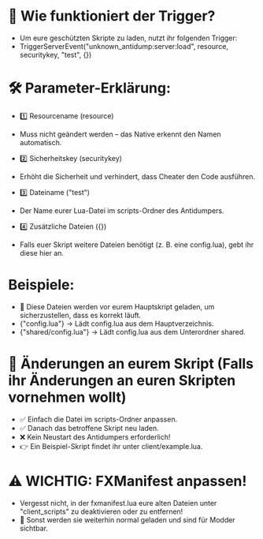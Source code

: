 # 📌 Wie funktioniert der Trigger?
- Um eure geschützten Skripte zu laden, nutzt ihr folgenden Trigger:
- TriggerServerEvent("unknown_antidump:server:load", resource, securitykey, "test", {})

# 🛠️ Parameter-Erklärung:

- 1️⃣ Resourcename (resource)
- Muss nicht geändert werden – das Native erkennt den Namen automatisch.

- 2️⃣ Sicherheitskey (securitykey)
- Erhöht die Sicherheit und verhindert, dass Cheater den Code ausführen.

- 3️⃣ Dateiname ("test")
- Der Name eurer Lua-Datei im scripts-Ordner des Antidumpers.

- 4️⃣ Zusätzliche Dateien ({})
- Falls euer Skript weitere Dateien benötigt (z. B. eine config.lua), gebt ihr diese hier an.

# Beispiele:
- 📌 Diese Dateien werden vor eurem Hauptskript geladen, um sicherzustellen, dass es korrekt läuft.
- {"config.lua"} → Lädt config.lua aus dem Hauptverzeichnis.
- {"shared/config.lua"} → Lädt config.lua aus dem Unterordner shared.

# 🔄 Änderungen an eurem Skript (Falls ihr Änderungen an euren Skripten vornehmen wollt)
- ✅ Einfach die Datei im scripts-Ordner anpassen.
- ✅ Danach das betroffene Skript neu laden.
- ❌ Kein Neustart des Antidumpers erforderlich!
- 👉 Ein Beispiel-Skript findet ihr unter client/example.lua.

# ⚠️ WICHTIG: FXManifest anpassen!
- Vergesst nicht, in der fxmanifest.lua eure alten Dateien unter "client_scripts" zu deaktivieren oder zu entfernen!
- 🚨 Sonst werden sie weiterhin normal geladen und sind für Modder sichtbar.

